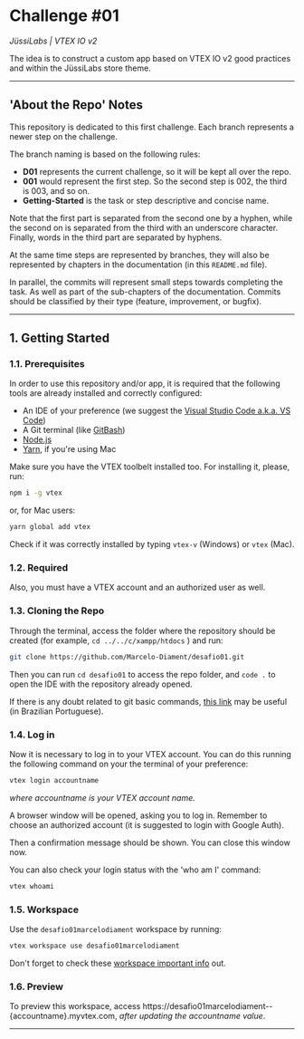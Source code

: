 # Challenge #01

_JüssiLabs | VTEX IO v2_

The idea is to construct a custom app based on VTEX IO v2 good practices and within the JüssiLabs store theme.
___
  

## 'About the Repo' Notes

This repository is dedicated to this first challenge. Each branch represents a newer step on the challenge.

The branch naming is based on the following rules:

* **D01** represents the current challenge, so it will be kept all over the repo.
* **001** would represent the first step. So the second step is 002, the third is 003, and so on.
* **Getting-Started** is the task or step descriptive and concise name.

Note that the first part is separated from the second one by a hyphen, while the second on is separated from the third with an underscore character. Finally, words in the third part are separated by hyphens.

At the same time steps are represented by branches, they will also be represented by chapters in the documentation (in this `README.md` file).

In parallel, the commits will represent small steps towards completing the task. As well as part of the sub-chapters of the documentation. Commits should be classified by their type (feature, improvement, or bugfix).
___
  

## 1. Getting Started

### 1.1. Prerequisites

In order to use this repository and/or app, it is required that the following tools are already installed and correctly configured:

* An IDE of your preference (we suggest the [Visual Studio Code a.k.a. VS Code](https://code.visualstudio.com/download))
* A Git terminal (like [GitBash](https://git-scm.com/downloads))
* [Node.js](https://nodejs.org/en/download/)
* [Yarn](https://classic.yarnpkg.com/en/docs/install/#mac-stable), if you're using Mac

Make sure you have the VTEX toolbelt installed too. For installing it, please, run:

``` sh
npm i -g vtex
```

or, for Mac users:

``` sh
yarn global add vtex
```

Check if it was correctly installed by typing `vtex-v` (Windows) or `vtex` (Mac).

### 1.2. Required

Also, you must have a VTEX account and an authorized user as well.

### 1.3. Cloning the Repo

Through the terminal, access the folder where the repository should be created (for example, `cd ../../c/xampp/htdocs` ) and run:

``` sh
git clone https://github.com/Marcelo-Diament/desafio01.git
```

Then you can run `cd desafio01` to access the repo folder, and `code .` to open the IDE with the repository already opened.

If there is any doubt related to git basic commands, [this link](https://www.thewebdev.com.br/git.php) may be useful (in Brazilian Portuguese).

### 1.4. Log in

Now it is necessary to log in to your VTEX account. You can do this running the following command on your the terminal of your preference:

``` sh
vtex login accountname
```

_where accountname is your VTEX account name._

A browser window will be opened, asking you to log in. Remember to choose an authorized account (it is suggested to login with Google Auth).

Then a confirmation message should be shown. You can close this window now.

You can also check your login status with the 'who am I' command:

``` sh
vtex whoami
```

### 1.5. Workspace

Use the `desafio01marcelodiament` workspace by running:

``` sh
vtex workspace use desafio01marcelodiament
```

Don't forget to check these [workspace important info](https://vtex.io/docs/concepts/workspace/) out.

### 1.6. Preview

To preview this workspace, access https://desafio01marcelodiament--{accountname}.myvtex.com, *after updating the accountname value*.

___
